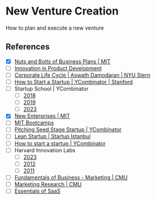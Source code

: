 # New Venture Creation

How to plan and execute a new venture

## References

- [x] [Nuts and Bolts of Business Plans | MIT](https://www.youtube.com/playlist?list=PLUl4u3cNGP61x5b_88idmqeRdPULQjGnv)
- [ ] [Innovation in Product Development](https://www.youtube.com/playlist?list=PLCCFEE86510E2D747)
- [ ] [Corporate Life Cycle | Aswath Damodaran | NYU Stern](https://www.youtube.com/playlist?list=PLUkh9m2BorqlpbJBd26UEawPHk0k9y04_)
- [ ] [How to Start a Startup | YCombinator | Stanford](https://www.youtube.com/playlist?list=PL5q_lef6zVkaTY_cT1k7qFNF2TidHCe-1)
- [ ] Startup School | YCombinator
  - [ ] [2018](https://www.youtube.com/playlist?list=PLQ-uHSnFig5NVnJ_cLWM7dLuMQRDeekoX)
  - [ ] [2019](https://www.youtube.com/playlist?list=PLQ-uHSnFig5OMuEYI4rnNz08BIHxhxdHG)
  - [ ] [2023](https://www.youtube.com/playlist?list=PLQ-uHSnFig5M9fW16o2l35jrfdsxGknNB)
- [x] [New Enterprises | MIT](https://www.youtube.com/playlist?list=PLUl4u3cNGP63CLq-GxVm4VSr-0iKAS-07)
- [ ] [MIT Bootcamps](https://www.youtube.com/@MITBootcamps/playlists)
- [ ] [Pitching Seed Stage Startup | YCombinator](https://www.youtube.com/watch?v=lw2X3PxKlAY)
- [ ] [Lean Startup |  Startup Istanbul](https://www.youtube.com/watch?v=G-wwOK4X0lc)
- [ ] [How to start a startup | YCombinator](https://www.youtube.com/watch?v=Pg72m3CjuK4)
- [ ] Harvard Innovation Labs
	- [ ] [2023](https://www.youtube.com/playlist?list=PLxpB5Hi17Tp2cAs_OoRZSHqohHJhy9AWo)
	- [ ] [2012](https://www.youtube.com/playlist?list=PLxpB5Hi17Tp1QSXJhyJEH1dJlWEct_81q)
	- [ ] [2011](https://www.youtube.com/playlist?list=PLCF4855C459EA4811)
- [ ] [Fundamentals of Business - Marketing | CMU](https://www.youtube.com/playlist?list=PLmXNcJ-VjBYpoYF6fBXgfbIt5hvKG8r3W)
- [ ] [Marketing Research | CMU](https://www.youtube.com/playlist?list=PLmXNcJ-VjBYpwk2UylXglwY1Vq6aYFz3B)
- [ ] [Essentials of SaaS](https://www.youtube.com/playlist?list=PLZDZwPWTxRmERsB1gyJihZAtSxwbdvU_m)